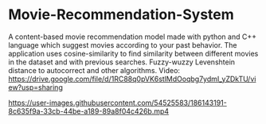 # Movie-Recommendation-System
A content-based movie recommendation model made with python and C++ language which suggest movies according to your past behavior. The application uses cosine-similarity to find similarity between different movies in the dataset and with previous searches. Fuzzy-wuzzy Levenshtein distance to autocorrect and other algorithms.
Video: https://drive.google.com/file/d/1RC88q0pVK6stlMdOoqbg7ydmI_yZDkTU/view?usp=sharing


https://user-images.githubusercontent.com/54525583/186143191-8c635f9a-33cb-44be-a189-89a8f04c426b.mp4


